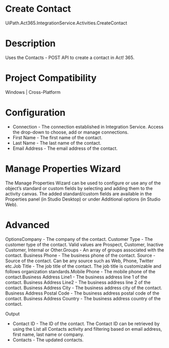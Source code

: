 ﻿# Create Contact

UiPath.Act365.IntegrationService.Activities.CreateContact

# Description

Uses the Contacts - POST API
                to create a contact in Act! 365.

# Project Compatibility

Windows | Cross-Platform

# Configuration

* Connection - The connection established in Integration Service. Access the drop-down to choose, add or manage connections.
* First Name - The first name of the contact.
* Last Name - The last name of the contact.
* Email Address - The email address of the contact.

# Manage Properties Wizard

The Manage Properties Wizard can be used to configure or use any of the object’s
                standard or custom fields by selecting and adding them to the activity canvas. The
                added standard/custom fields are available in the Properties panel (in Studio
                Desktop) or under Additional options (in Studio Web).

# Advanced

OptionsCompany - The company of the contact. Customer Type - The customer type of the contact. Valid values are
                            Prospect, Customer, Inactive Customer, Internal or
                        Other.Groups - An array of groups associated with the contact. Business Phone - The business phone of the contact. Source - Source of the contact. Can be any source such as Web, Phone,
                        Twitter etc.Job Title - The job title of the contact. The job title is
                        customizable and follows organization standards.Mobile Phone - The mobile phone of the contact.Business Address Line1 - The business address line 1 of the contact. Business Address Line2 - The business address line 2 of the contact. Business Address City - The business address city of the contact. Business Address Postal Code - The business address postal code of
                        the contact. Business Address Country - The business address country of the
                        contact.

Output

* Contact ID - The ID of the contact. The Contact ID can be retrieved by using the List all Contacts activity and filtering based on email address, first name, last name or company.
* Contacts - The updated contacts.
